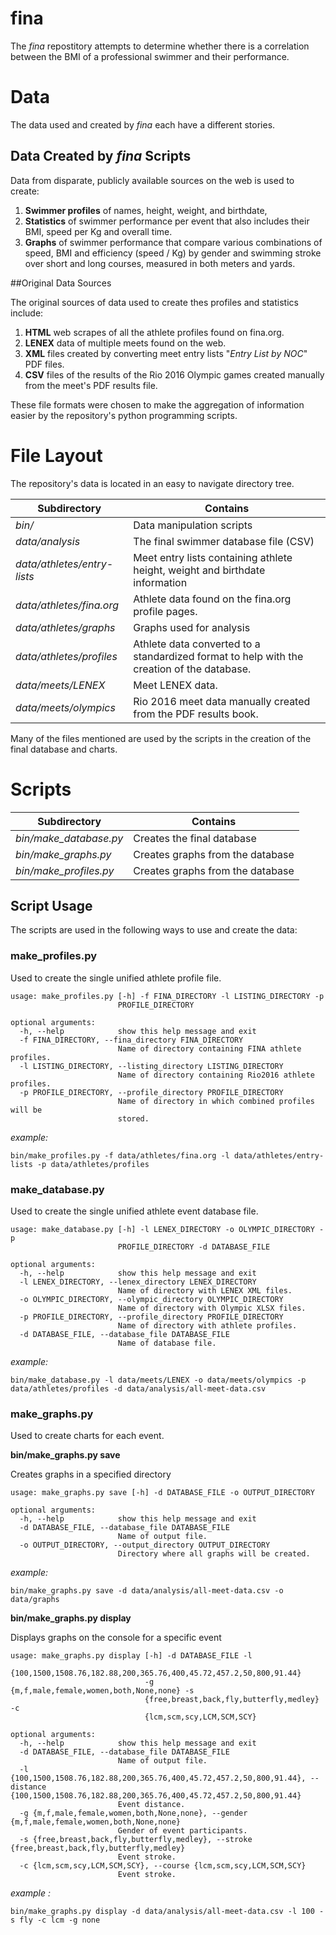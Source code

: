 # fina

The *fina* repostitory attempts to determine whether there is a correlation between the BMI of a professional swimmer and their performance.

# Data

The data used and created by *fina* each have a different stories.

## Data Created by *fina* Scripts

Data from disparate, publicly available sources on the web is used to create: 
1. **Swimmer profiles** of names, height, weight, and birthdate, 
2. **Statistics** of swimmer performance per event that also includes their BMI, speed per Kg and overall time.
3. **Graphs** of swimmer performance that compare various combinations of speed, BMI and efficiency (speed / Kg) by gender and swimming stroke over short and long courses, measured in both meters and yards.

##Original Data Sources

The original sources of data used to create thes profiles and statistics include:
1. **HTML** web scrapes of all the athlete profiles found on fina.org.
2. **LENEX** data of multiple meets found on the web.
3. **XML** files created by converting meet entry lists "*Entry List by NOC*" PDF files.
4. **CSV** files of the results of the Rio 2016 Olympic games created manually from the meet's PDF results file.

These file formats were chosen to make the aggregation of information easier by the repository's python programming scripts.

# File Layout

The repository's data is located in an easy to navigate directory tree.

| Subdirectory|Contains| 
| ------------- |-------------| 
| *bin/*| Data manipulation scripts|
| *data/analysis*| The final swimmer database  file (CSV) |
|  *data/athletes/entry-lists*| Meet entry lists containing athlete height, weight and birthdate information |
| *data/athletes/fina.org*| Athlete data found on the fina.org profile pages. |
| *data/athletes/graphs*| Graphs used for analysis|
| *data/athletes/profiles*| Athlete data converted to a standardized format to help with the creation of the database.|
|*data/meets/LENEX*| Meet LENEX data.|
|*data/meets/olympics*| Rio 2016 meet data manually created from the PDF results book.|

Many of the files mentioned are used by the scripts in the creation of the final database and charts.

# Scripts

| Subdirectory|Contains| 
| ------------- |-------------| 
| *bin/make_database.py*| Creates the final database|
| *bin/make_graphs.py*| Creates graphs from the database|
| *bin/make_profiles.py*| Creates graphs from the database|

## Script Usage

The scripts are used in the following ways to use and create the data:

### make_profiles.py

Used to create the single unified athlete profile file.

```
usage: make_profiles.py [-h] -f FINA_DIRECTORY -l LISTING_DIRECTORY -p
                        PROFILE_DIRECTORY

optional arguments:
  -h, --help            show this help message and exit
  -f FINA_DIRECTORY, --fina_directory FINA_DIRECTORY
                        Name of directory containing FINA athlete profiles.
  -l LISTING_DIRECTORY, --listing_directory LISTING_DIRECTORY
                        Name of directory containing Rio2016 athlete profiles.
  -p PROFILE_DIRECTORY, --profile_directory PROFILE_DIRECTORY
                        Name of directory in which combined profiles will be
                        stored.
```
*example:*    
```
bin/make_profiles.py -f data/athletes/fina.org -l data/athletes/entry-lists -p data/athletes/profiles
```

### make_database.py

Used to create the single unified athlete event database file.

```
usage: make_database.py [-h] -l LENEX_DIRECTORY -o OLYMPIC_DIRECTORY -p
                        PROFILE_DIRECTORY -d DATABASE_FILE

optional arguments:
  -h, --help            show this help message and exit
  -l LENEX_DIRECTORY, --lenex_directory LENEX_DIRECTORY
                        Name of directory with LENEX XML files.
  -o OLYMPIC_DIRECTORY, --olympic_directory OLYMPIC_DIRECTORY
                        Name of directory with Olympic XLSX files.
  -p PROFILE_DIRECTORY, --profile_directory PROFILE_DIRECTORY
                        Name of directory with athlete profiles.
  -d DATABASE_FILE, --database_file DATABASE_FILE
                        Name of database file.

```
*example:*
     
```
bin/make_database.py -l data/meets/LENEX -o data/meets/olympics -p data/athletes/profiles -d data/analysis/all-meet-data.csv 
```

### make_graphs.py

Used to create charts for each event.

**bin/make_graphs.py save**

Creates graphs in a specified directory

```
usage: make_graphs.py save [-h] -d DATABASE_FILE -o OUTPUT_DIRECTORY

optional arguments:
  -h, --help            show this help message and exit
  -d DATABASE_FILE, --database_file DATABASE_FILE
                        Name of output file.
  -o OUTPUT_DIRECTORY, --output_directory OUTPUT_DIRECTORY
                        Directory where all graphs will be created.
```
*example:*
```
bin/make_graphs.py save -d data/analysis/all-meet-data.csv -o data/graphs
```

**bin/make_graphs.py display**

Displays graphs on the console for a specific event

```
usage: make_graphs.py display [-h] -d DATABASE_FILE -l
                              {100,1500,1508.76,182.88,200,365.76,400,45.72,457.2,50,800,91.44}
                              -g {m,f,male,female,women,both,None,none} -s
                              {free,breast,back,fly,butterfly,medley} -c
                              {lcm,scm,scy,LCM,SCM,SCY}

optional arguments:
  -h, --help            show this help message and exit
  -d DATABASE_FILE, --database_file DATABASE_FILE
                        Name of output file.
  -l {100,1500,1508.76,182.88,200,365.76,400,45.72,457.2,50,800,91.44}, --distance {100,1500,1508.76,182.88,200,365.76,400,45.72,457.2,50,800,91.44}
                        Event distance.
  -g {m,f,male,female,women,both,None,none}, --gender {m,f,male,female,women,both,None,none}
                        Gender of event participants.
  -s {free,breast,back,fly,butterfly,medley}, --stroke {free,breast,back,fly,butterfly,medley}
                        Event stroke.
  -c {lcm,scm,scy,LCM,SCM,SCY}, --course {lcm,scm,scy,LCM,SCM,SCY}
                        Event stroke.

```
*example :*
```
bin/make_graphs.py display -d data/analysis/all-meet-data.csv -l 100 -s fly -c lcm -g none

```


 
